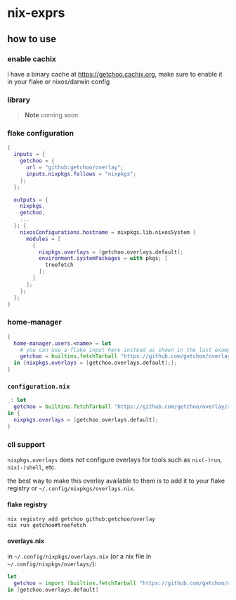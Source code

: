 # nix-exprs

## how to use

### enable cachix

i have a binary cache at <https://getchoo.cachix.org>, make sure to enable it
in your flake or nixos/darwin config

### library

> **Note**
> coming soon

### flake configuration

```nix
{
  inputs = {
    getchoo = {
      url = "github:getchoo/overlay";
      inputs.nixpkgs.follows = "nixpkgs";
    };
  };

  outputs = {
    nixpkgs,
    getchoo,
    ...
  }: {
    nixosConfigurations.hostname = nixpkgs.lib.nixosSystem {
      modules = [
        {
          nixpkgs.overlays = [getchoo.overlays.default];
          environment.systemPackages = with pkgs; [
            treefetch
          ];
        }
      ];
    };
  };
}
```

### home-manager

```nix
{
  home-manager.users.<name> = let
    # you can use a flake input here instead as shown in the last example
    getchoo = builtins.fetchTarball "https://github.com/getchoo/overlay/archive/refs/heads/main.tar.gz";
  in {nixpkgs.overlays = [getchoo.overlays.default];};
}
```

### `configuration.nix`

```nix
_: let
  getchoo = builtins.fetchTarball "https://github.com/getchoo/overlay/archive/refs/heads/main.tar.gz";
in {
  nixpkgs.overlays = [getchoo.overlays.default];
}
```

### cli support

`nixpkgs.overlays` does not configure overlays for tools
such as `nix(-)run`, `nix(-)shell`, etc.

the best way to make this overlay available to them is to
add it to your flake registry or `~/.config/nixpkgs/overlays.nix`.

#### flake registry

```shell
nix registry add getchoo github:getchoo/overlay
nix run getchoo#treefetch
```

#### overlays.nix

in `~/.config/nixpkgs/overlays.nix` (or a nix file in `~/.config/nixpkgs/overlays/`):

```nix
let
  getchoo = import (builtins.fetchTarball "https://github.com/getchoo/overlay/archive/refs/heads/main.tar.gz");
in [getchoo.overlays.default]
```
